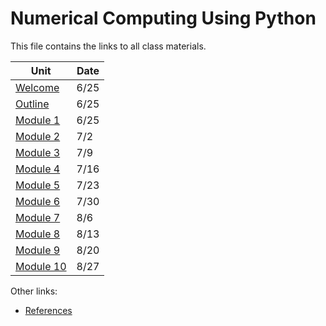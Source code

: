 # Numerical Computing Using Python

This file contains the links to all class materials.

| Unit                        | Date |
|-----------------------------|------|
| [Welcome](src/welcome.md)   | 6/25 |
| [Outline](src/outline.md)   | 6/25 |
| [Module 1](src/01/index.md) | 6/25 |
| [Module 2](src/02/index.md) | 7/2  |
| [Module 3](src/03/index.md) | 7/9  |
| [Module 4](src/04/index.md) | 7/16 |
| [Module 5](src/05/index.md) | 7/23 |
| [Module 6](src/06/index.md) | 7/30 |
| [Module 7](src/07/index.md) | 8/6  |
| [Module 8](src/08/index.md) | 8/13 |
| [Module 9](src/09/index.md) | 8/20 |
| [Module 10](src/10/index.md) | 8/27 |

Other links:
- [References](src/ref.md)
